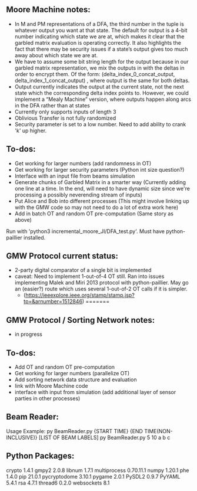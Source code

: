 ## Moore Machine notes:
- In M and PM representations of a DFA, the third number in the tuple is whatever output you want at that state. The default for output is a 4-bit number indicating which state we are at, which makes it clear that the garbled matrix evaluation is operating correctly. It also highlights the fact that there may be security issues if a state’s output gives too much away about which state we are at.
- We have to assume some bit string length for the output because in our garbled matrix representation, we mix the outputs in with the deltas in order to encrypt them. Of the form: (delta_index_0_concat_output, delta_index_1_concat_output) , where output is the same for both deltas. 
- Output currently indicates the output at the current state, not the next state which the corresponding delta index points to. However, we could implement a “Mealy Machine” version, where outputs happen along arcs in the DFA rather than at states
- Currently only supports inputs of length 3
- Oblivious Transfer is not fully randomized
- Security parameter is set to a low number. Need to add ability to crank 'k' up higher.

## To-dos:
- Get working for larger numbers (add randomness in OT)
- Get working for larger security parameters (Python int size question?)
- Interface with an input file from beams simulation
- Generate chunks of Garbled Matrix in a smarter way (Currently adding one line at a time. In the end, will need to have dynamic size since we're processing a possibly neverending stream of inputs)
- Put Alice and Bob into different processes (This might involve linking up with the GMW code so may not need to do a lot of extra work here)
- Add in batch OT and random OT pre-computation (Same story as above)

Run with 'python3 incremental_moore_JI/DFA_test.py'. Must have python-paillier installed.

## GMW Protocol current status:
- 2-party digital comparator of a single bit is implemented
- caveat: Need to implement 1-out-of-4 OT still. Ran into issues implementing Malek and Miri 2013 protocol with python-paillier. May go an (easier?) route which uses several 1-out-of-2 OT calls if it is simpler.
  - (https://ieeexplore.ieee.org/stamp/stamp.jsp?tp=&arnumber=1512846)
=======
## GMW Protocol / Sorting Network notes:
- in progress

## To-dos:
- Add OT and random OT pre-computation
- Get working for larger numbers (parallelize OT)
- Add sorting network data structure and evaluation
- link with Moore Machine code
- interface with input from simulation (add additional layer of sensor parties in other processes)

## Beam Reader:
Usage Example: 
py BeamReader.py {START TIME} {END TIME(NON-INCLUSIVE)} [LIST OF BEAM LABELS]
py BeamReader.py 5 10 a b c

## Python Packages: 
crypto       1.4.1
gmpy2        2.0.8
libnum       1.7.1
multiprocess 0.70.11.1
numpy        1.20.1
phe          1.4.0
pip          21.0.1
pycryptodome 3.10.1
pygame       2.0.1
PySDL2       0.9.7
PyYAML       5.4.1
rsa          4.7.1
thread6      0.2.0
websockets   8.1

